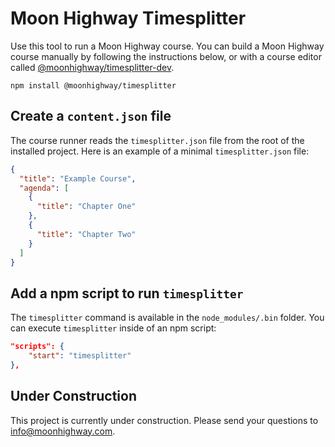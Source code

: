 # Moon Highway Timesplitter

Use this tool to run a Moon Highway course. You can build a Moon Highway course manually by following the instructions below, or with a course editor called [@moonhighway/timesplitter-dev](https://www.npmjs.com/package/@moonhighway/timesplitter-dev).

```
npm install @moonhighway/timesplitter
```

## Create a `content.json` file

The course runner reads the `timesplitter.json` file from the root of the installed project. Here is an example of a minimal `timesplitter.json` file:

```json
{
  "title": "Example Course",
  "agenda": [
    {
      "title": "Chapter One"
    },
    {
      "title": "Chapter Two"
    }
  ]
}
```

## Add a npm script to run `timesplitter`

The `timesplitter` command is available in the `node_modules/.bin` folder. You can execute `timesplitter` inside of an npm script:

```json
"scripts": {
    "start": "timesplitter"
},
```

## Under Construction

This project is currently under construction. Please send your questions to [info@moonhighway.com](info@moonhighway.com).
